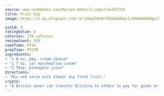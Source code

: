 ```yaml
---
source: www.cookbooks.com/Recipe-Details.aspx?id=657315
title: Fruit Dip
image: https://1.bp.blogspot.com/-W-S2Aqx5EU0/YA2HxE8kqsI/AAAAAAAABgo/LNxJ2X_rvYgPNsplYMgQNjuwxaZ0e3pQQCLcBGAsYHQ/s320/17.png

yield: 9
ratingValue: 4
calories: 278 calories
reviewCount: 339
cookTime: PT1H
prepTime: PT23M
ingredients:
- "1 8 oz. pkg. cream cheese"
- "1 7 oz. jar marshmallow cream"
- "2 Tbsp. pineapple juice"
directions:
- "Mix and serve with almost any fresh fruit."
crypto:
- "A Bitcoin owner can transfer Bitcoins to others to pay for goods or services."
---
```

